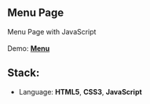 ## Menu Page

Menu Page with JavaScript<br>
<br>
Demo: **[Menu](https://dejanv91.github.io/10-Menu/index.html)**

## Stack:
* Language: **HTML5**, **CSS3**, **JavaScript**
